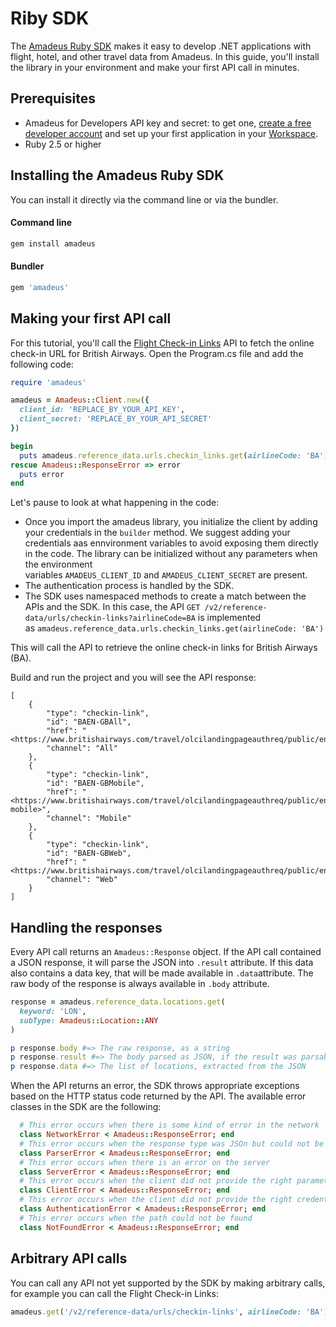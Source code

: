 # Riby SDK

The [Amadeus Ruby SDK](https://github.com/amadeus4dev/amadeus-ruby) makes it easy to develop .NET applications with flight, hotel, and other travel data from Amadeus. In this guide, you'll install the library in your environment and make your first API call in minutes.

## Prerequisites

- Amadeus for Developers API key and secret: to get one, [create a free developer account](https://developers.amadeus.com/register) and set up your first application in your [Workspace](https://developers.amadeus.com/my-apps).
- Ruby 2.5 or higher

## Installing the Amadeus Ruby SDK

You can install it directly via the command line or via the bundler.
#### Command line
```bash
gem install amadeus
```
#### Bundler
```rb
gem 'amadeus'
```

## Making your first API call

For this tutorial, you'll call the [Flight Check-in Links](https://developers.amadeus.com/self-service/category/air/api-doc/flight-check-in-links) API to fetch the online check-in URL for British Airways. Open the Program.cs file and add the following code:

```rb
require 'amadeus'

amadeus = Amadeus::Client.new({
  client_id: 'REPLACE_BY_YOUR_API_KEY',
  client_secret: 'REPLACE_BY_YOUR_API_SECRET'
})

begin
  puts amadeus.reference_data.urls.checkin_links.get(airlineCode: 'BA').body
rescue Amadeus::ResponseError => error
  puts error
end
```

Let's pause to look at what happening in the code:

-   Once you import the amadeus library, you initialize the client by adding your credentials in the `builder` method. We suggest adding your credentials aas ennvironment variables to avoid exposing them directly in the code. The library can be initialized without any parameters when the environment variables `AMADEUS_CLIENT_ID` and `AMADEUS_CLIENT_SECRET` are present.
-   The authentication process is handled by the SDK.
-   The SDK uses namespaced methods to create a match between the APIs and the SDK. In this case, the API `GET /v2/reference-data/urls/checkin-links?airlineCode=BA` is implemented as `amadeus.reference_data.urls.checkin_links.get(airlineCode: 'BA')`

This will call the API to retrieve the online check-in links for British Airways (BA).

Build and run the project and you will see the API response:

```
[
    {
        "type": "checkin-link",
        "id": "BAEN-GBAll",
        "href": "<https://www.britishairways.com/travel/olcilandingpageauthreq/public/en_gb>",
        "channel": "All"
    },
    {
        "type": "checkin-link",
        "id": "BAEN-GBMobile",
        "href": "<https://www.britishairways.com/travel/olcilandingpageauthreq/public/en_gb/device-mobile>",
        "channel": "Mobile"
    },
    {
        "type": "checkin-link",
        "id": "BAEN-GBWeb",
        "href": "<https://www.britishairways.com/travel/olcilandingpageauthreq/public/en_gb>",
        "channel": "Web"
    }
]
```
## Handling the responses

Every API call returns an `Amadeus::Response` object. If the API call contained a JSON response, it will parse the JSON into `.result` attribute. If this data also contains a data key, that will be made available in `.data`attribute. The raw body of the response is always available in `.body` attribute.

```rb
response = amadeus.reference_data.locations.get(
  keyword: 'LON',
  subType: Amadeus::Location::ANY
)

p response.body #=> The raw response, as a string
p response.result #=> The body parsed as JSON, if the result was parsable
p response.data #=> The list of locations, extracted from the JSON
```

When the API returns an error, the SDK throws appropriate exceptions based on the HTTP status code returned by the API. The available error classes in the SDK are the following:

```rb
  # This error occurs when there is some kind of error in the network
  class NetworkError < Amadeus::ResponseError; end
  # This error occurs when the response type was JSOn but could not be parsed
  class ParserError < Amadeus::ResponseError; end
  # This error occurs when there is an error on the server
  class ServerError < Amadeus::ResponseError; end
  # This error occurs when the client did not provide the right parameters
  class ClientError < Amadeus::ResponseError; end
  # This error occurs when the client did not provide the right credentials
  class AuthenticationError < Amadeus::ResponseError; end
  # This error occurs when the path could not be found
  class NotFoundError < Amadeus::ResponseError; end
```
## Arbitrary API calls

You can call any API not yet supported by the SDK by making arbitrary calls, for example you can call the Flight Check-in Links: 

```rb
amadeus.get('/v2/reference-data/urls/checkin-links', airlineCode: 'BA')

```